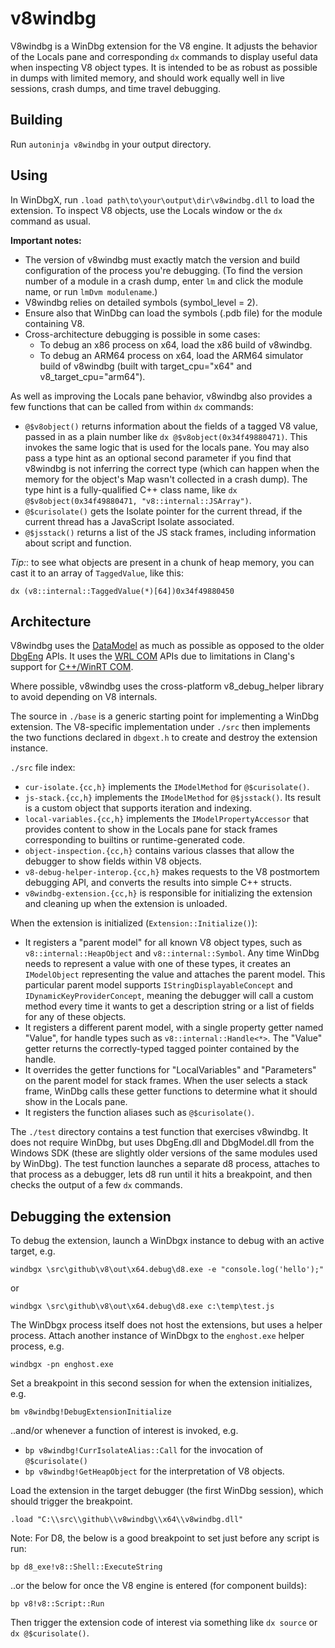 # v8windbg

V8windbg is a WinDbg extension for the V8 engine. It adjusts the behavior of the
Locals pane and corresponding `dx` commands to display useful data when
inspecting V8 object types. It is intended to be as robust as possible in dumps
with limited memory, and should work equally well in live sessions, crash dumps,
and time travel debugging.

## Building

Run `autoninja v8windbg` in your output directory.

## Using

In WinDbgX, run `.load path\to\your\output\dir\v8windbg.dll` to load the
extension. To inspect V8 objects, use the Locals window or the `dx` command as
usual.

**Important notes:**

- The version of v8windbg must exactly match the version and build configuration
  of the process you're debugging. (To find the version number of a module in a
  crash dump, enter `lm` and click the module name, or run `lmDvm modulename`.)
- V8windbg relies on detailed symbols (symbol_level = 2).
- Ensure also that WinDbg can load the symbols (.pdb file) for the module
  containing V8.
- Cross-architecture debugging is possible in some cases:
  - To debug an x86 process on x64, load the x86 build of v8windbg.
  - To debug an ARM64 process on x64, load the ARM64 simulator build of v8windbg
    (built with target_cpu="x64" and v8_target_cpu="arm64").

As well as improving the Locals pane behavior, v8windbg also provides a few
functions that can be called from within `dx` commands:

- `@$v8object()` returns information about the fields of a tagged V8 value,
  passed in as a plain number like `dx @$v8object(0x34f49880471)`. This invokes
  the same logic that is used for the locals pane. You may also pass a type hint
  as an optional second parameter if you find that v8windbg is not inferring the
  correct type (which can happen when the memory for the object's Map wasn't
  collected in a crash dump). The type hint is a fully-qualified C++ class name,
  like `dx @$v8object(0x34f49880471, "v8::internal::JSArray")`.
- `@$curisolate()` gets the Isolate pointer for the current thread, if the
  current thread has a JavaScript Isolate associated.
- `@$jsstack()` returns a list of the JS stack frames, including information 
about script and function.

*Tip:*: to see what objects are present in a chunk of heap memory, you can cast
it to an array of `TaggedValue`, like this:

`dx (v8::internal::TaggedValue(*)[64])0x34f49880450`

## Architecture

V8windbg uses the [DataModel] as much as possible as opposed to the older
[DbgEng] APIs. It uses the [WRL COM] APIs due to limitations in Clang's support
for [C++/WinRT COM].

Where possible, v8windbg uses the cross-platform v8_debug_helper library to
avoid depending on V8 internals.

The source in `./base` is a generic starting point for implementing a WinDbg
extension. The V8-specific implementation under `./src` then implements the two
functions declared in `dbgext.h` to create and destroy the extension instance.

`./src` file index:

- `cur-isolate.{cc,h}` implements the `IModelMethod` for `@$curisolate()`.
- `js-stack.{cc,h}` implements the `IModelMethod` for `@$jsstack()`. Its
  result is a custom object that supports iteration and indexing. 
- `local-variables.{cc,h}` implements the `IModelPropertyAccessor` that provides
  content to show in the Locals pane for stack frames corresponding to builtins
  or runtime-generated code.
- `object-inspection.{cc,h}` contains various classes that allow the debugger to
  show fields within V8 objects.
- `v8-debug-helper-interop.{cc,h}` makes requests to the V8 postmortem debugging
  API, and converts the results into simple C++ structs.
- `v8windbg-extension.{cc,h}` is responsible for initializing the extension and
  cleaning up when the extension is unloaded.

When the extension is initialized (`Extension::Initialize()`):

- It registers a "parent model" for all known V8 object types, such as
  `v8::internal::HeapObject` and `v8::internal::Symbol`. Any time WinDbg needs
  to represent a value with one of these types, it creates an `IModelObject`
  representing the value and attaches the parent model. This particular parent
  model supports `IStringDisplayableConcept` and `IDynamicKeyProviderConcept`,
  meaning the debugger will call a custom method every time it wants to get a
  description string or a list of fields for any of these objects.
- It registers a different parent model, with a single property getter named
  "Value", for handle types such as `v8::internal::Handle<*>`. The "Value"
  getter returns the correctly-typed tagged pointer contained by the handle.
- It overrides the getter functions for "LocalVariables" and "Parameters" on the
  parent model for stack frames. When the user selects a stack frame, WinDbg
  calls these getter functions to determine what it should show in the Locals
  pane.
- It registers the function aliases such as `@$curisolate()`.

The `./test` directory contains a test function that exercises v8windbg. It does
not require WinDbg, but uses DbgEng.dll and DbgModel.dll from the Windows SDK
(these are slightly older versions of the same modules used by WinDbg). The test
function launches a separate d8 process, attaches to that process as a debugger,
lets d8 run until it hits a breakpoint, and then checks the output of a few `dx`
commands.

## Debugging the extension

To debug the extension, launch a WinDbgx instance to debug with an active
target, e.g.

`windbgx \src\github\v8\out\x64.debug\d8.exe -e "console.log('hello');"`

or

`windbgx \src\github\v8\out\x64.debug\d8.exe c:\temp\test.js`

The WinDbgx process itself does not host the extensions, but uses a helper
process. Attach another instance of WinDbgx to the `enghost.exe` helper process,
e.g.

`windbgx -pn enghost.exe`

Set a breakpoint in this second session for when the extension initializes, e.g.

`bm v8windbg!DebugExtensionInitialize`

..and/or whenever a function of interest is invoked, e.g.

 - `bp v8windbg!CurrIsolateAlias::Call` for the invocation of `@$curisolate()`
 - `bp v8windbg!GetHeapObject` for the interpretation of V8 objects.

Load the extension in the target debugger (the first WinDbg session), which
should trigger the breakpoint.

`.load "C:\\src\\github\\v8windbg\\x64\\v8windbg.dll"`

Note: For D8, the below is a good breakpoint to set just before any script is
run:

`bp d8_exe!v8::Shell::ExecuteString`

..or the below for once the V8 engine is entered (for component builds):

`bp v8!v8::Script::Run`

Then trigger the extension code of interest via something like `dx source` or
`dx @$curisolate()`.

[DataModel]: https://docs.microsoft.com/en-us/windows-hardware/drivers/debugger/data-model-cpp-overview
[DbgEng]: https://docs.microsoft.com/en-us/windows-hardware/drivers/debugger/writing-dbgeng-extension-code
[C++/WinRT COM]: https://docs.microsoft.com/en-us/windows/uwp/cpp-and-winrt-apis/consume-com
[WRL COM]: https://docs.microsoft.com/en-us/cpp/cppcx/wrl/windows-runtime-cpp-template-library-wrl?view=vs-2019
